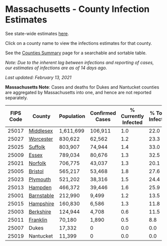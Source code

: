 # Massachusetts - County Infection Estimates

See state-wide estimates [here](/infections/us-ma).

Click on a county name to view the infections estimates for that county.

See the [Counties Summary](/infections/summary-counties) page for a searchable and sortable table.

*Note: Due to the inherent lag between infections and reporting of cases, our estimates of infections are as of 14 days ago.*

*Last updated: February 13, 2021*

**Massachusetts Note**: Cases and deaths for Dukes and Nantucket counties are aggregated by Massachusetts into one, and hence are not reported separately.

|   FIPS Code |                   County |   Population |   Confirmed Cases |   % Currently Infected |   % Total Infected |
|-------------|--------------------------|--------------|-------------------|------------------------|--------------------|
|       25017 |   [Middlesex](middlesex) |    1,611,699 |           106,911 |                    1.0 |               22.0 |
|       25027 |   [Worcester](worcester) |      830,622 |            62,562 |                    1.2 |               23.3 |
|       25025 |       [Suffolk](suffolk) |      803,907 |            74,944 |                    1.4 |               33.0 |
|       25009 |           [Essex](essex) |      789,034 |            80,676 |                    1.3 |               32.5 |
|       25021 |       [Norfolk](norfolk) |      706,775 |            43,037 |                    1.3 |               20.1 |
|       25005 |       [Bristol](bristol) |      565,217 |            53,468 |                    1.8 |               27.6 |
|       25023 |     [Plymouth](plymouth) |      521,202 |            38,316 |                    1.5 |               24.4 |
|       25013 |       [Hampden](hampden) |      466,372 |            39,446 |                    1.6 |               25.9 |
|       25001 | [Barnstable](barnstable) |      212,990 |             9,499 |                    1.2 |               13.5 |
|       25015 |   [Hampshire](hampshire) |      160,830 |             6,586 |                    1.3 |               11.8 |
|       25003 |   [Berkshire](berkshire) |      124,944 |             4,708 |                    0.6 |               11.5 |
|       25011 |     [Franklin](franklin) |       70,180 |             1,890 |                    0.5 |                8.8 |
|       25007 |                    Dukes |       17,332 |                 0 |                    0.0 |                0.0 |
|       25019 |                Nantucket |       11,399 |                 0 |                    0.0 |                0.0 |